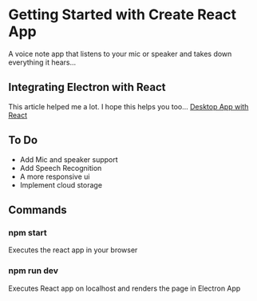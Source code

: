 # Getting Started with Create React App

A voice note app that listens to your mic or speaker and takes down everything it hears...

## Integrating Electron with React

This article helped me a lot. I hope this helps you too...
[Desktop App with React](https://www.section.io/engineering-education/desktop-application-with-react/)

## To Do
- Add Mic and speaker support
- Add Speech Recognition
- A more responsive ui
- Implement cloud storage

## Commands

### npm start
Executes the react app in your browser

### npm run dev
Executes React app on localhost and renders the page in Electron App

